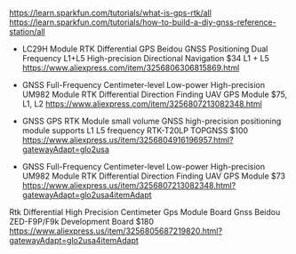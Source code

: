 https://learn.sparkfun.com/tutorials/what-is-gps-rtk/all
https://learn.sparkfun.com/tutorials/how-to-build-a-diy-gnss-reference-station/all

* LC29H Module RTK Differential GPS Beidou GNSS Positioning Dual Frequency L1+L5 High-precision Directional Navigation
$34 L1 + L5
https://www.aliexpress.com/item/3256806306815869.html

* GNSS Full-Frequency Centimeter-level Low-power High-precision UM982 Module RTK Differential Direction Finding UAV GPS Module
$75, L1, L2
https://www.aliexpress.com/item/3256807213082348.html  

* GNSS GPS RTK Module small volume GNSS high-precision positioning module supports L1 L5 frequency RTK-T20LP TOPGNSS 
$100
https://www.aliexpress.us/item/3256804916196957.html?gatewayAdapt=glo2usa


* GNSS Full-Frequency Centimeter-level Low-power High-precision UM982 Module RTK Differential Direction Finding UAV GPS Module
$73 
https://www.aliexpress.us/item/3256807213082348.html?gatewayAdapt=glo2usa4itemAdapt

Rtk Differential High Precision Centimeter Gps Module Board Gnss Beidou ZED-F9P/F9k Development Board
$180
https://www.aliexpress.us/item/3256805687219820.html?gatewayAdapt=glo2usa4itemAdapt